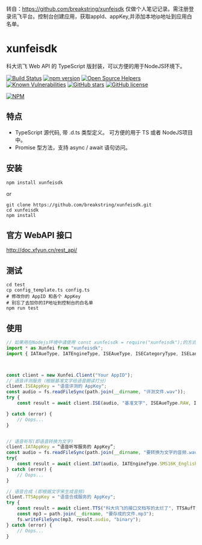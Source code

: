 转自：https://github.com/breakstring/xunfeisdk
仅做个人笔记记录。需注册登录讯飞平台。控制台创建应用，获取appId、appKey,并添加本地ip地址到应用白名单。
# xunfeisdk
科大讯飞 Web API 的 TypeScript 版封装，可以方便的用于NodeJS环境下。


[![Build Status](https://travis-ci.org/breakstring/xunfeisdk.svg?branch=master)](https://travis-ci.org/breakstring/xunfeisdk)
[![npm version](https://badge.fury.io/js/xunfeisdk.svg)](https://badge.fury.io/js/xunfeisdk)
[![Open Source Helpers](https://www.codetriage.com/breakstring/xunfeisdk/badges/users.svg)](https://www.codetriage.com/breakstring/xunfeisdk) [![Known Vulnerabilities](https://snyk.io/test/github/breakstring/xunfeisdk/badge.svg?targetFile=package.json)](https://snyk.io/test/github/breakstring/xunfeisdk?targetFile=package.json)
[![GitHub stars](https://img.shields.io/github/stars/breakstring/xunfeisdk.svg)](https://github.com/breakstring/xunfeisdk/stargazers)
[![GitHub license](https://img.shields.io/github/license/breakstring/xunfeisdk.svg)](https://github.com/breakstring/xunfeisdk/blob/master/LICENSE)

[![NPM](https://nodei.co/npm/xunfeisdk.png)](https://npmjs.org/package/xunfeisdk)
## 特点
- TypeScript 源代码, 带 .d.ts 类型定义。 可方便的用于 TS 或者 NodeJS项目中。
- Promise 型方法，支持 async / await 语句访问。 

## 安装

```npm
npm install xunfeisdk
```

or

```shell
git clone https://github.com/breakstring/xunfeisdk.git
cd xunfeisdk
npm install
```

## 官方 WebAPI 接口

<http://doc.xfyun.cn/rest_api/>

## 测试

```shell
cd test
cp config_template.ts config.ts
# 修改你的 AppID 和各个 AppKey
# 别忘了去加你的IP地址到控制台的白名单
npm run test
```

## 使用

``` TypeScript
// 如果用在Nodejs环境中请使用 const xunfeisdk = require("xunfeisdk");的方式来引入包，或者使用ts-node之类的来直接执行ts
import * as Xunfei from "xunfeisdk";
import { IATAueType, IATEngineType, ISEAueType, ISECategoryType, ISELanguageType, ISEResultLevelType, TTSAueType, TTSAufType, TTSEngineType, TTSVoiceName } from "xunfeisdk";



const client = new Xunfei.Client("Your AppID");
// 语音评测服务（根据基准文字给语音朗读打分）
client.ISEAppKey = "语音评测的 AppKey";
const audio = fs.readFileSync(path.join(__dirname, "评测文件.wav"));
try {
    const result = await client.ISE(audio, "基准文字", ISEAueType.RAW, ISELanguageType.EN, ISECategoryType.SENTENCE, ISEResultLevelType.COMPLETE);

} catch (error) {
    // Oops...
}


// 语音听写(即语音转换为文字)
client.IATAppKey = “语音听写服务的 AppKey”;
const audio = fs.readFileSync(path.join(__dirname, "要转换为文字的音频.wav"));
try{
    const result = await client.IAT(audio, IATEngineType.SMS16K_English, IATAueType.RAW);
} catch (error) {
    // Oops...
}

// 语音合成 (即根据文字来生成音频)
client.TTSAppKey = "语音合成服务的 AppKey";
try {
    const result = await client.TTS("科大讯飞的接口文档写的太烂了", TTSAufType.L16_8K, TTSAueType.LAME, TTSVoiceName.XiaoYan);
    const mp3 = path.join(__dirname, "要存成的文件.mp3");
    fs.writeFileSync(mp3, result.audio, "binary");
} catch (error) {
    // Oops...
}
```
